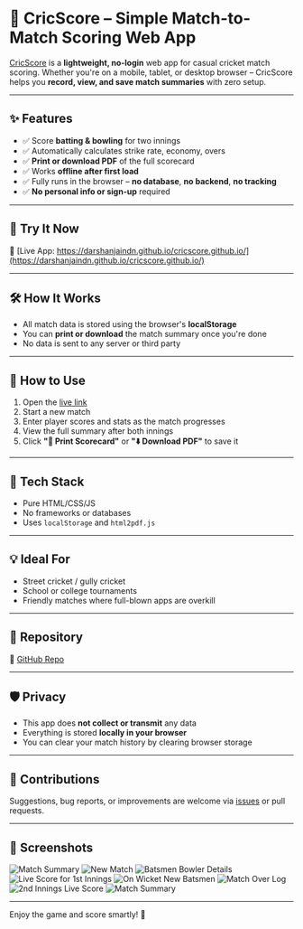 # 🏏 CricScore – Simple Match-to-Match Scoring Web App

[CricScore](https://darshanjaindn.github.io/cricscore.github.io/) is a **lightweight, no-login** web app for casual cricket match scoring. Whether you're on a mobile, tablet, or desktop browser – CricScore helps you **record, view, and save match summaries** with zero setup.

---

## ✨ Features

- ✅ Score **batting & bowling** for two innings
- ✅ Automatically calculates strike rate, economy, overs
- ✅ **Print or download PDF** of the full scorecard
- ✅ Works **offline after first load**
- ✅ Fully runs in the browser – **no database**, **no backend**, **no tracking**
- ✅ **No personal info or sign-up** required

---

## 📲 Try It Now

🔗 [Live App: https://darshanjaindn.github.io/cricscore.github.io/](https://darshanjaindn.github.io/cricscore.github.io/)

---

## 🛠️ How It Works

- All match data is stored using the browser's **localStorage**
- You can **print or download** the match summary once you're done
- No data is sent to any server or third party

---

## 🚀 How to Use

1. Open the [live link](https://darshanjaindn.github.io/cricscore.github.io/)
2. Start a new match
3. Enter player scores and stats as the match progresses
4. View the full summary after both innings
5. Click **"📄 Print Scorecard"** or **"⬇️ Download PDF"** to save it

---

## 🧾 Tech Stack

- Pure HTML/CSS/JS
- No frameworks or databases
- Uses `localStorage` and `html2pdf.js`

---

## 💡 Ideal For

- Street cricket / gully cricket
- School or college tournaments
- Friendly matches where full-blown apps are overkill

---

## 📂 Repository

🔗 [GitHub Repo](https://github.com/darshanjaindn/cricscore.github.io/tree/main)

---

## 🛡️ Privacy

- This app does **not collect or transmit** any data
- Everything is stored **locally in your browser**
- You can clear your match history by clearing browser storage

---

## 🙌 Contributions

Suggestions, bug reports, or improvements are welcome via [issues](https://github.com/darshanjaindn/cricscore.github.io/issues) or pull requests.

---

## 📸 Screenshots
![Match Summary](/assets/images/Match_summary.png)
![New Match](/assets/images/New_match_page.png)
![Batsmen Bowler Details](/assets/images/Batsmen_bowler_page.png)
![Live Score for 1st Innings](/assets/images/live_score_page.png)
![On Wicket New Batsmen](/assets/images/new_batsmen_page.png)
![Match Over Log](/assets/images/Match_Overlog_page.png)
![2nd Innings Live Score](/assets/images/second_innings_live_score.png)
![Match Summary](/assets/images/Match_summary.png)






---

Enjoy the game and score smartly! 🏏

